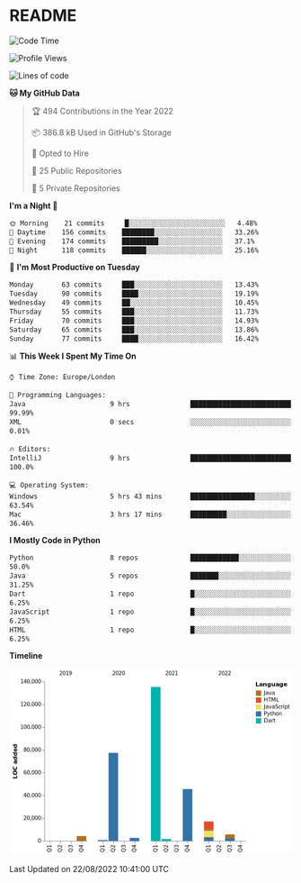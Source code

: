 # README

<!--START_SECTION:waka-->
![Code Time](http://img.shields.io/badge/Code%20Time-202%20hrs%2040%20mins-blue)

![Profile Views](http://img.shields.io/badge/Profile%20Views-0-blue)

![Lines of code](https://img.shields.io/badge/From%20Hello%20World%20I%27ve%20Written-290%20Thousand%20lines%20of%20code-blue)

**🐱 My GitHub Data** 

> 🏆 494 Contributions in the Year 2022
 > 
> 📦 386.8 kB Used in GitHub's Storage 
 > 
> 💼 Opted to Hire
 > 
> 📜 25 Public Repositories 
 > 
> 🔑 5 Private Repositories  
 > 
**I'm a Night 🦉** 

```text
🌞 Morning    21 commits     █░░░░░░░░░░░░░░░░░░░░░░░░   4.48% 
🌆 Daytime    156 commits    ████████░░░░░░░░░░░░░░░░░   33.26% 
🌃 Evening    174 commits    █████████░░░░░░░░░░░░░░░░   37.1% 
🌙 Night      118 commits    ██████░░░░░░░░░░░░░░░░░░░   25.16%

```
📅 **I'm Most Productive on Tuesday** 

```text
Monday       63 commits     ███░░░░░░░░░░░░░░░░░░░░░░   13.43% 
Tuesday      90 commits     ████░░░░░░░░░░░░░░░░░░░░░   19.19% 
Wednesday    49 commits     ██░░░░░░░░░░░░░░░░░░░░░░░   10.45% 
Thursday     55 commits     ███░░░░░░░░░░░░░░░░░░░░░░   11.73% 
Friday       70 commits     ███░░░░░░░░░░░░░░░░░░░░░░   14.93% 
Saturday     65 commits     ███░░░░░░░░░░░░░░░░░░░░░░   13.86% 
Sunday       77 commits     ████░░░░░░░░░░░░░░░░░░░░░   16.42%

```


📊 **This Week I Spent My Time On** 

```text
⌚︎ Time Zone: Europe/London

💬 Programming Languages: 
Java                     9 hrs               █████████████████████████   99.99% 
XML                      0 secs              ░░░░░░░░░░░░░░░░░░░░░░░░░   0.01%

🔥 Editors: 
IntelliJ                 9 hrs               █████████████████████████   100.0%

💻 Operating System: 
Windows                  5 hrs 43 mins       ████████████████░░░░░░░░░   63.54% 
Mac                      3 hrs 17 mins       █████████░░░░░░░░░░░░░░░░   36.46%

```

**I Mostly Code in Python** 

```text
Python                   8 repos             ████████████░░░░░░░░░░░░░   50.0% 
Java                     5 repos             ███████░░░░░░░░░░░░░░░░░░   31.25% 
Dart                     1 repo              █░░░░░░░░░░░░░░░░░░░░░░░░   6.25% 
JavaScript               1 repo              █░░░░░░░░░░░░░░░░░░░░░░░░   6.25% 
HTML                     1 repo              █░░░░░░░░░░░░░░░░░░░░░░░░   6.25%

```


**Timeline**

![Chart not found](https://raw.githubusercontent.com/XeonHis/XeonHis/main/charts/bar_graph.png) 


 Last Updated on 22/08/2022 10:41:00 UTC
<!--END_SECTION:waka-->
